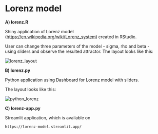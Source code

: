 # Lorenz model

**A) lorenz.R**

Shiny application of Lorenz model (https://en.wikipedia.org/wiki/Lorenz_system) created in RStudio. 

User can change three parameters of the model - sigma, rho and beta - using sliders and observe the resulted attractor. The layout looks like this:


![lorenz_layout](https://github.com/jakubcovam/Lorenz-model/assets/17067948/ce7e970e-14e6-4234-82eb-daa048c260dd)


**B) lorenz.py**

Python application using Dashboard for Lorenz model with sliders.

The layout looks like this:

![python_lorenz](https://github.com/jakubcovam/Lorenz-model/assets/17067948/c2165863-4d1f-453e-b889-2058d1cc66c0)


**C) lorenz-app.py**

Streamlit application, which is available on 
```
https://lorenz-model.streamlit.app/
```
